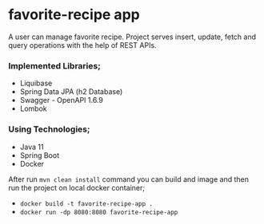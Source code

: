 # favorite-recipe app

A user can manage favorite recipe. Project serves insert, update, fetch and query operations with the help of REST APIs.

### Implemented Libraries;
- Liquibase
- Spring Data JPA (h2 Database)
- Swagger - OpenAPI 1.6.9
- Lombok

### Using Technologies;
- Java 11
- Spring Boot
- Docker

After run ```mvn clean install``` command you can build and image and then run the project on local docker container;
- ```docker build -t favorite-recipe-app .```
- ```docker run -dp 8080:8080 favorite-recipe-app```
